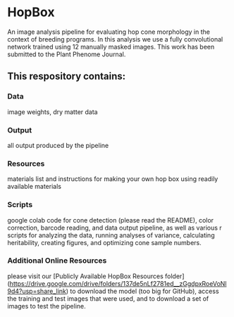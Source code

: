 # HopBox
 An image analysis pipeline for evaluating hop cone morphology in the context of breeding programs. In this analysis we use a fully convolutional network trained using 12 manually masked images. This work has been submitted to the Plant Phenome Journal.

## This respository contains: 

### Data
image weights, dry matter data

### Output
all output produced by the pipeline

### Resources
materials list and instructions for making your own hop box using readily available materials

### Scripts
google colab code for cone detection (please read the README), color correction, barcode reading, and data output pipeline, as well as various r scripts for analyzing the data, running analyses of variance, calculating heritability, creating figures, and optimizing cone sample numbers.

### Additional Online Resources
please visit our [Publicly Available HopBox Resources folder] (https://drive.google.com/drive/folders/137de5nLf2781ed__zGgdpxRoeVoNl9d4?usp=share_link) to download the model (too big for GitHub), access the training and test images that were used, and to download a set of images to test the pipeline. 
